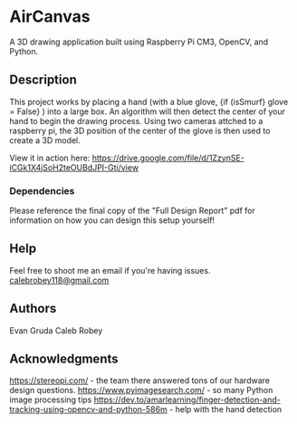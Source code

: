 # AirCanvas

A 3D drawing application built using Raspberry Pi CM3, OpenCV, and Python.

## Description

This project works by placing a hand (with a blue glove, {if (isSmurf} glove = False} ) into a large box. An algorithm will then detect the center of your hand to begin the drawing process. Using two cameras attched to a raspberry pi, the 3D position of the center of the glove is then used to create a 3D model.

View it in action here: https://drive.google.com/file/d/1ZzynSE-iCGk1X4jSoH2teOUBdJPI-Gti/view 

### Dependencies

Please reference the final copy of the "Full Design Report" pdf for information on how you can design this setup yourself!

## Help

Feel free to shoot me an email if you're having issues.
calebrobey118@gmail.com

## Authors

Evan Gruda
Caleb Robey

## Acknowledgments

https://stereopi.com/ - the team there answered tons of our hardware design questions.
https://www.pyimagesearch.com/ - so many Python image processing tips
https://dev.to/amarlearning/finger-detection-and-tracking-using-opencv-and-python-586m - help with the hand detection
